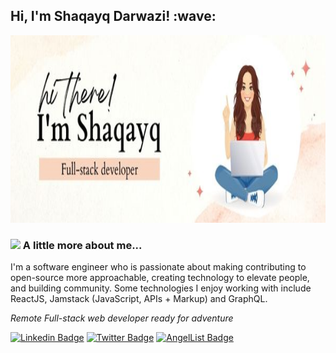 
<h2> Hi, I'm Shaqayq Darwazi! :wave:</h2>
<img src="https://github.com/shaqayq/shaqayq/blob/master/I'm%20Shaqayq.jpg" alt="banner that says Monica Powell - software engineer, content creator and community organizer alongside a cartoon illustration of Monica" width="900" height="300">


### <img src="https://media.giphy.com/media/XGma2iRIHTKkwqRkFl/giphy.gif" width="50"> A little more about me...  
I'm a software engineer who is passionate about making contributing to open-source more approachable, creating technology to elevate people, and building community. Some technologies I enjoy working with include ReactJS, Jamstack (JavaScript, APIs + Markup) and GraphQL.
<p><em>Remote Full-stack web developer ready for adventure</em></p>

[![Linkedin Badge](https://img.shields.io/badge/-shaqayq%20Darwazi-blue?style=flat-square&logo=Linkedin&logoColor=white&link=https://www.linkedin.com/in/shaqayq-darwazi/)](https://www.linkedin.com/in/shaqayq-darwazi-0a7487233/)
[![Twitter Badge](https://img.shields.io/badge/-@Shaqayq_Darwazi_-1ca0f1?style=flat-square&labelColor=1ca0f1&logo=twitter&logoColor=white&link=https://twitter.com/DarwaziShaqayq)](https://twitter.com/DarwaziShaqayq)
[![AngelList Badge](https://img.shields.io/badge/-Shaqayq-0A0A0A?style=flat-square&labelColor=black&logo=AngelList.to&link=https://angel.co/u/shaqayq-darwazi)](https://angel.co/u/shaqayq-darwazi)




